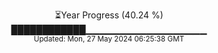 <p align="center">
⏳Year Progress (40.24 %) <br>
████████████▁▁▁▁▁▁▁▁▁▁▁▁▁▁▁▁▁▁ <br>
<sub>Updated: Mon, 27 May 2024 06:25:38 GMT</sub>
</p>

